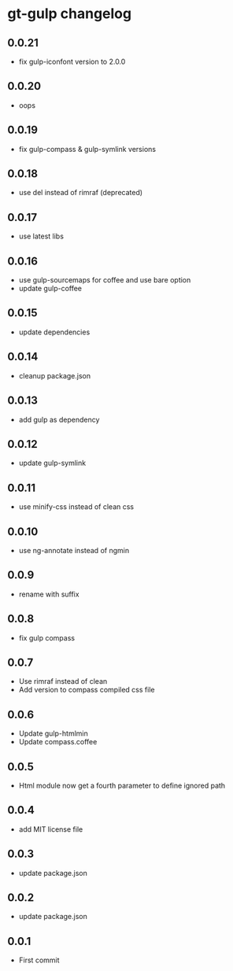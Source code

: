# gt-gulp changelog

## 0.0.21

- fix gulp-iconfont version to 2.0.0

## 0.0.20

- oops

## 0.0.19

- fix gulp-compass & gulp-symlink versions

## 0.0.18

- use del instead of rimraf (deprecated)

## 0.0.17

- use latest libs

## 0.0.16

- use gulp-sourcemaps for coffee and use bare option
- update gulp-coffee

## 0.0.15

- update dependencies

## 0.0.14

- cleanup package.json

## 0.0.13

- add gulp as dependency

## 0.0.12

- update gulp-symlink

## 0.0.11

- use minify-css instead of clean css

## 0.0.10

- use ng-annotate instead of ngmin

## 0.0.9

- rename with suffix

## 0.0.8

- fix gulp compass

## 0.0.7

- Use rimraf instead of clean
- Add version to compass compiled css file

## 0.0.6

- Update gulp-htmlmin
- Update compass.coffee

## 0.0.5

- Html module now get a fourth parameter to define ignored path

## 0.0.4

- add MIT license file

## 0.0.3

- update package.json

## 0.0.2

- update package.json

## 0.0.1

- First commit
